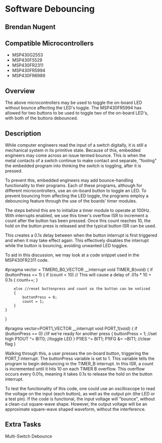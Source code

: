 # Software Debouncing
## Brendan Nugent
## Compatible Microcontrollers
* MSP430G2553
* MSP430F5529
* MSP430FR2311
* MSP430FR5994
* MSP430FR6989

## Overview
The above microcontrollers may be used to toggle the on-board LED without bounce affecting the LED's toggle. The MSP430FR5994 has allowed for two buttons to be used to toggle two of the on-board
LED's, with both of the buttons debounced.

## Description
While computer engineers read the input of a switch digitally, it is still a mechanical system in its primitive state. Because of this, embedded engineers may come across an issue
termed bounce. This is when the metal contacts of a switch continue to make contact and separate, "fooling" the embedded program into thinking the switch is toggling, after it is pressed.

To prevent this, embedded engineers may add bounce-handling functionality to their programs. Each of these programs, although for different microcontrollers, use an on-board button to
toggle an LED. To prevent bouncing from affecting the LED toggle, the programs employ a debouncing feature through the use of the boards' timer modules.

The steps behind this are to initialize a timer module to operate at 100Hz. With interrupts enabled, we use this timer's overflow ISR to increment a count after the button has been pressed.
Once this count reaches 10, the hold on the button press is released and the typical button ISR can be used. 

This creates a 0.1s delay between when the button interrupt is first triggered and when it may take effect again. This effectively disables the interrupt while the button is bouncing,
avoiding unwanted LED toggles.

To aid in this discussion, we may look at a code snippet used in the MSP430FR2311 code.

#pragma vector = TIMER0_B0_VECTOR
__interrupt void TIMER_B(void)
{
    if (buttonPress == 1)
    {
        if (count < 10) // This will cause a delay of .01s * 10 = 0.1s
        {
            count++;
        }

        else //reset buttonpress and count so the button can be noticed
        {
            buttonPress = 0;
            count = 1;
        }
    }
}

#pragma vector=PORT1_VECTOR
__interrupt void PORT_1(void)
{
    if (buttonPress == 0) //if we're ready for another press
    {
        buttonPress = 1; //set high
        P1OUT ^= BIT0; //toggle LED
    }
    P1IES ^= BIT1;
    P1IFG &= ~BIT1; //clear flag
}

Walking through this, a user presses the on-board button, triggering the PORT_1 interrupt. The buttonPress variable is set to 1. This variable tells the program to begin debouncing in the
TIMER_B interrupt. In this ISR, a count is incremented until it hits 10 on each TIMER B overflow. This overflow occurs every 0.01s, meaning it takes 0.1s to release the hold on the button interrupt.

To test the functionality of this code, one could use an oscilloscope to read the voltage on the input (each button), as well as the output pin (the LED or a test pin). If the code is functional,
the input voltage will "bounce", without a clean-cut square-wave shape. However, the output voltage will be an approximate square-wave shaped waveform, without the interference.

## Extra Tasks
Multi-Switch Debounce